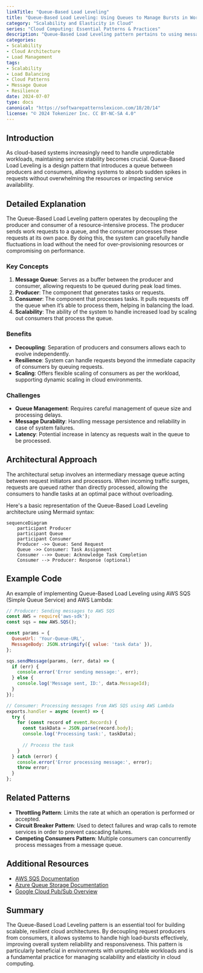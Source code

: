```yaml
---
linkTitle: "Queue-Based Load Leveling"
title: "Queue-Based Load Leveling: Using Queues to Manage Bursts in Workload"
category: "Scalability and Elasticity in Cloud"
series: "Cloud Computing: Essential Patterns & Practices"
description: "Queue-Based Load Leveling pattern pertains to using message queues to manage workload spikes, ensuring that services can handle varying levels of demand gracefully by decoupling requests from services. This prevents overloading resources and improves system resilience in cloud-based architectures."
categories:
- Scalability
- Cloud Architecture
- Load Management
tags:
- Scalability
- Load Balancing
- Cloud Patterns
- Message Queue
- Resilience
date: 2024-07-07
type: docs
canonical: "https://softwarepatternslexicon.com/18/20/14"
license: "© 2024 Tokenizer Inc. CC BY-NC-SA 4.0"
---
```


## Introduction

As cloud-based systems increasingly need to handle unpredictable workloads, maintaining service stability becomes crucial. Queue-Based Load Leveling is a design pattern that introduces a queue between producers and consumers, allowing systems to absorb sudden spikes in requests without overwhelming the resources or impacting service availability.

## Detailed Explanation

The Queue-Based Load Leveling pattern operates by decoupling the producer and consumer of a resource-intensive process. The producer sends work requests to a queue, and the consumer processes these requests at its own pace. By doing this, the system can gracefully handle fluctuations in load without the need for over-provisioning resources or compromising on performance.

### Key Concepts

1. **Message Queue**: Serves as a buffer between the producer and consumer, allowing requests to be queued during peak load times.
2. **Producer**: The component that generates tasks or requests.
3. **Consumer**: The component that processes tasks. It pulls requests off the queue when it’s able to process them, helping in balancing the load.
4. **Scalability**: The ability of the system to handle increased load by scaling out consumers that process the queue.

### Benefits

- **Decoupling**: Separation of producers and consumers allows each to evolve independently.
- **Resilience**: System can handle requests beyond the immediate capacity of consumers by queuing requests.
- **Scaling**: Offers flexible scaling of consumers as per the workload, supporting dynamic scaling in cloud environments.

### Challenges

- **Queue Management**: Requires careful management of queue size and processing delays.
- **Message Durability**: Handling message persistence and reliability in case of system failures.
- **Latency**: Potential increase in latency as requests wait in the queue to be processed.

## Architectural Approach

The architectural setup involves an intermediary message queue acting between request initiators and processors. When incoming traffic surges, requests are queued rather than directly processed, allowing the consumers to handle tasks at an optimal pace without overloading.

Here's a basic representation of the Queue-Based Load Leveling architecture using Mermaid syntax:

```mermaid
sequenceDiagram
    participant Producer
    participant Queue
    participant Consumer
    Producer ->> Queue: Send Request
    Queue ->> Consumer: Task Assignment
    Consumer -->> Queue: Acknowledge Task Completion
    Consumer --> Producer: Response (optional)
```

## Example Code

An example of implementing Queue-Based Load Leveling using AWS SQS (Simple Queue Service) and AWS Lambda:

```javascript
// Producer: Sending messages to AWS SQS
const AWS = require('aws-sdk');
const sqs = new AWS.SQS();

const params = {
  QueueUrl: 'Your-Queue-URL',
  MessageBody: JSON.stringify({ value: 'task data' }),
};

sqs.sendMessage(params, (err, data) => {
  if (err) {
    console.error('Error sending message:', err);
  } else {
    console.log('Message sent, ID:', data.MessageId);
  }
});

// Consumer: Processing messages from AWS SQS using AWS Lambda
exports.handler = async (event) => {
  try {
    for (const record of event.Records) {
      const taskData = JSON.parse(record.body);
      console.log('Processing task:', taskData);
      
      // Process the task
    }
  } catch (error) {
    console.error('Error processing message:', error);
    throw error;
  }
};
```

## Related Patterns

- **Throttling Pattern**: Limits the rate at which an operation is performed or accepted.
- **Circuit Breaker Pattern**: Used to detect failures and wrap calls to remote services in order to prevent cascading failures.
- **Competing Consumers Pattern**: Multiple consumers can concurrently process messages from a message queue.

## Additional Resources

- [AWS SQS Documentation](https://docs.aws.amazon.com/sqs)
- [Azure Queue Storage Documentation](https://docs.microsoft.com/en-us/azure/storage/queues/queues-overview)
- [Google Cloud Pub/Sub Overview](https://cloud.google.com/pubsub)

## Summary

The Queue-Based Load Leveling pattern is an essential tool for building scalable, resilient cloud architectures. By decoupling request producers from consumers, it allows systems to handle high load‐bursts effectively, improving overall system reliability and responsiveness. This pattern is particularly beneficial in environments with unpredictable workloads and is a fundamental practice for managing scalability and elasticity in cloud computing.
